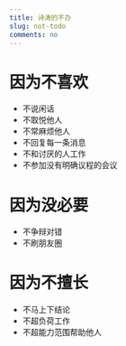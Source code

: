 ```yaml
---
title: 诗涛的不办
slug: not-todo
comments: no
---
```


# 因为不喜欢

- 不说闲话
- 不取悦他人
- 不常麻烦他人
- 不回复每一条消息
- 不和讨厌的人工作
- 不参加没有明确议程的会议

# 因为没必要

- 不争辩对错
- 不刷朋友圈

# 因为不擅长

- 不马上下结论
- 不超负荷工作
- 不超能力范围帮助他人
